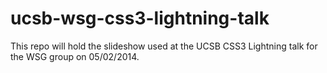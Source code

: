 ucsb-wsg-css3-lightning-talk
============================

This repo will hold the slideshow used at the UCSB CSS3 Lightning talk for the WSG group on 05/02/2014.